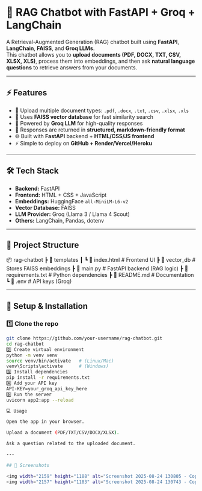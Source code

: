 # 🧠 RAG Chatbot with FastAPI + Groq + LangChain

A Retrieval-Augmented Generation (RAG) chatbot built using **FastAPI**, **LangChain**, **FAISS**, and **Groq LLMs**.  
This chatbot allows you to **upload documents (PDF, DOCX, TXT, CSV, XLSX, XLS)**, process them into embeddings, and then ask **natural language questions** to retrieve answers from your documents.

---

## ⚡ Features
- 📂 Upload multiple document types: `.pdf`, `.docx`, `.txt`, `.csv`, `.xlsx`, `.xls`  
- 🔎 Uses **FAISS vector database** for fast similarity search  
- 🤖 Powered by **Groq LLM** for high-quality responses  
- 📝 Responses are returned in **structured, markdown-friendly format**  
- 🌐 Built with **FastAPI** backend + **HTML/CSS/JS frontend**  
- ⚡ Simple to deploy on **GitHub + Render/Vercel/Heroku**  

---

## 🛠️ Tech Stack
- **Backend:** FastAPI  
- **Frontend:** HTML + CSS + JavaScript  
- **Embeddings:** HuggingFace `all-MiniLM-L6-v2`  
- **Vector Database:** FAISS  
- **LLM Provider:** Groq (Llama 3 / Llama 4 Scout)  
- **Others:** LangChain, Pandas, dotenv  

---

## 📂 Project Structure
📦 rag-chatbot
┣ 📂 templates
┃ ┗ 📜 index.html # Frontend UI
┣ 📂 vector_db # Stores FAISS embeddings
┣ 📜 main.py # FastAPI backend (RAG logic)
┣ 📜 requirements.txt # Python dependencies
┣ 📜 README.md # Documentation
┗ 📜 .env # API keys (Groq) 


---

## 🚀 Setup & Installation

### 1️⃣ Clone the repo
```bash
git clone https://github.com/your-username/rag-chatbot.git
cd rag-chatbot
2️⃣ Create virtual environment
python -m venv venv
source venv/bin/activate   # (Linux/Mac)
venv\Scripts\activate      # (Windows)
3️⃣ Install dependencies
pip install -r requirements.txt
4️⃣ Add your API key
API-KEY=your_groq_api_key_here
5️⃣ Run the server
uvicorn app2:app --reload

💻 Usage

Open the app in your browser.

Upload a document (PDF/TXT/CSV/DOCX/XLSX).

Ask a question related to the uploaded document.

---

## 📸 Screenshots

<img width="2159" height="1188" alt="Screenshot 2025-08-24 130805 - Copy" src="https://github.com/user-attachments/assets/ce8ddb43-0cad-4a9a-ac97-c38cb10c8986" />
<img width="2157" height="1183" alt="Screenshot 2025-08-24 130743 - Copy" src="https://github.com/user-attachments/assets/3f495d08-aa37-4d1e-a10a-ca9a2294eae4" />



